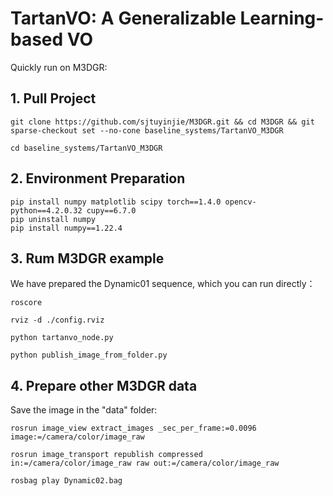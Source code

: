 # TartanVO: A Generalizable Learning-based VO

Quickly run on M3DGR:

## 1. Pull Project 
```
git clone https://github.com/sjtuyinjie/M3DGR.git && cd M3DGR && git sparse-checkout set --no-cone baseline_systems/TartanVO_M3DGR

cd baseline_systems/TartanVO_M3DGR
```

## 2. Environment Preparation
```
pip install numpy matplotlib scipy torch==1.4.0 opencv-python==4.2.0.32 cupy==6.7.0
pip uninstall numpy
pip install numpy==1.22.4
```

## 3. Rum M3DGR example
We have prepared the Dynamic01 sequence, which you can run directly：
```
roscore

rviz -d ./config.rviz

python tartanvo_node.py

python publish_image_from_folder.py
```

## 4. Prepare other M3DGR data
Save the image in the "data" folder:

```
rosrun image_view extract_images _sec_per_frame:=0.0096 image:=/camera/color/image_raw

rosrun image_transport republish compressed in:=/camera/color/image_raw raw out:=/camera/color/image_raw

rosbag play Dynamic02.bag
```
